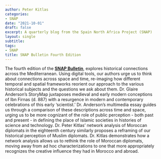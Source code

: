 ```yaml
---
author: Peter Kitlas
categories:
- SNAP
date: "2021-10-01"
draft: false
excerpt: A quarterly blog from the Spain North Africa Project (SNAP)
layout: single
subtitle: 
tags:
- SNAP
title: SNAP Bulletin Fourth Edition
---
```


The fourth edition of the [**SNAP Bulletin**](http://www.spainnorthafricaproject.org/bulletin), explores historical connections across the Mediterranean. Using digital tools, our authors urge us to think about connections across space and time, re-imaging how different temporal and spatial frameworks reorient our approach to the various historical subjects and the questions we ask about them. Dr. Glaire Anderson’s StoryMap juxtaposes medieval and early modern conceptions of Ibn Firnas (d. 887) with a resurgence in modern and contemporary celebrations of this early ‘scientist.’ Dr. Anderson’s multimedia essay guides us through a comparison of these descriptions across time and space, urging us to be more cognizant of the role of public perception - both past and present - in defining the place of Islamic societies in histories of science and technology. Dr. Peter Kitlas’ network analysis of Moroccan diplomats in the eighteenth century similarly proposes a reframing of our historical perception of Muslim diplomats. Dr. Kitlas demonstrates how a network analysis allows us to rethink the role of Moroccan diplomats, moving away from ad hoc characterizations to one that more appropriately recognizes the creative influence they had in Morocco and abroad.

